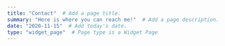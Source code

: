 ```yaml
---
title: "Contact"  # Add a page title.
summary: "Here is where you can reach me!"  # Add a page description.
date: "2020-11-15"  # Add today's date.
type: "widget_page"  # Page type is a Widget Page
---
```

